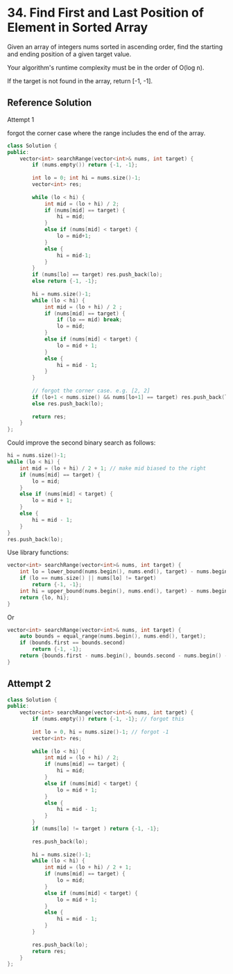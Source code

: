 # 34. Find First and Last Position of Element in Sorted Array

Given an array of integers nums sorted in ascending order, find the starting and ending position of a given target value.

Your algorithm's runtime complexity must be in the order of O(log n).

If the target is not found in the array, return [-1, -1].

## Reference Solution

Attempt 1

forgot the corner case where the range includes the end of the array.
```c++
class Solution {
public:
    vector<int> searchRange(vector<int>& nums, int target) {
        if (nums.empty()) return {-1, -1};
        
        int lo = 0; int hi = nums.size()-1;
        vector<int> res;
        
        while (lo < hi) {
            int mid = (lo + hi) / 2;
            if (nums[mid] == target) {
                hi = mid;
            }
            else if (nums[mid] < target) {
                lo = mid+1;
            }
            else {
                hi = mid-1;
            }
        }
        if (nums[lo] == target) res.push_back(lo);
        else return {-1, -1}; 
            
        hi = nums.size()-1;
        while (lo < hi) {
            int mid = (lo + hi) / 2 ;
            if (nums[mid] == target) {
                if (lo == mid) break;
                lo = mid;
            }
            else if (nums[mid] < target) {
                lo = mid + 1;
            }
            else {
                hi = mid - 1;
            }
        }
        
        // forgot the corner case. e.g. [2, 2]
        if (lo+1 < nums.size() && nums[lo+1] == target) res.push_back(lo+1);
        else res.push_back(lo);
        
        return res;
    }
};
```

Could improve the second binary search as follows:
```c++
hi = nums.size()-1;
while (lo < hi) {
    int mid = (lo + hi) / 2 + 1; // make mid biased to the right
    if (nums[mid] == target) {
        lo = mid;
    }
    else if (nums[mid] < target) {
        lo = mid + 1;
    }
    else {
        hi = mid - 1;
    }
}
res.push_back(lo);
```

Use library functions:
```c++
vector<int> searchRange(vector<int>& nums, int target) {
    int lo = lower_bound(nums.begin(), nums.end(), target) - nums.begin();
    if (lo == nums.size() || nums[lo] != target)
        return {-1, -1};
    int hi = upper_bound(nums.begin(), nums.end(), target) - nums.begin() - 1;
    return {lo, hi};
}
```
Or
```c++
vector<int> searchRange(vector<int>& nums, int target) {
    auto bounds = equal_range(nums.begin(), nums.end(), target);
    if (bounds.first == bounds.second)
        return {-1, -1};
    return {bounds.first - nums.begin(), bounds.second - nums.begin() - 1};
}
```

## Attempt 2

```c++
class Solution {
public:
    vector<int> searchRange(vector<int>& nums, int target) {
        if (nums.empty()) return {-1, -1}; // forgot this
        
        int lo = 0, hi = nums.size()-1; // forgot -1
        vector<int> res;
        
        while (lo < hi) {
            int mid = (lo + hi) / 2;
            if (nums[mid] == target) {
                hi = mid;
            }
            else if (nums[mid] < target) {
                lo = mid + 1;
            }
            else {
                hi = mid - 1;
            }
        }
        if (nums[lo] != target ) return {-1, -1};
        
        res.push_back(lo);
        
        hi = nums.size()-1;
        while (lo < hi) {
            int mid = (lo + hi) / 2 + 1;
            if (nums[mid] == target) {
                lo = mid;
            }
            else if (nums[mid] < target) {
                lo = mid + 1;
            }
            else {
                hi = mid - 1;
            }            
        }
        
        res.push_back(lo);
        return res;
    }
};
```